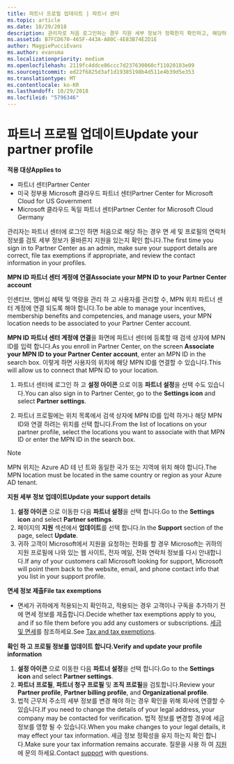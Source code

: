 ```yaml
---
title: 파트너 프로필 업데이트 | 파트너 센터
ms.topic: article
ms.date: 10/29/2018
description: 관리자로 처음 로그인하는 경우 지원 세부 정보가 정확한지 확인하고, 해당하는 경우 면세 정보를 제출하고, 프로필의 연락처 정보를 검토합니다.
ms.assetid: B7FCD670-465F-443A-A80C-4E83B74E2D1E
author: MaggiePucciEvans
ms.author: evansma
ms.localizationpriority: medium
ms.openlocfilehash: 2119fc4ddce86ccc7d237630060cf11020183e09
ms.sourcegitcommit: ed22f6825d3af1d19385198b4d511e4b39d5e353
ms.translationtype: MT
ms.contentlocale: ko-KR
ms.lasthandoff: 10/29/2018
ms.locfileid: "5796346"
---
```

# <a name="update-your-partner-profile"></a><span data-ttu-id="ff88f-103">파트너 프로필 업데이트</span><span class="sxs-lookup"><span data-stu-id="ff88f-103">Update your partner profile</span></span>

**<span data-ttu-id="ff88f-104">적용 대상</span><span class="sxs-lookup"><span data-stu-id="ff88f-104">Applies to</span></span>**

-  <span data-ttu-id="ff88f-105">파트너 센터</span><span class="sxs-lookup"><span data-stu-id="ff88f-105">Partner Center</span></span>
-  <span data-ttu-id="ff88f-106">미국 정부용 Microsoft 클라우드 파트너 센터</span><span class="sxs-lookup"><span data-stu-id="ff88f-106">Partner Center for Microsoft Cloud for US Government</span></span>
-  <span data-ttu-id="ff88f-107">Microsoft 클라우드 독일 파트너 센터</span><span class="sxs-lookup"><span data-stu-id="ff88f-107">Partner Center for Microsoft Cloud Germany</span></span>

<span data-ttu-id="ff88f-108">관리자는 파트너 센터에 로그인 하면 처음으로 해당 하는 경우 면 세 및 프로필의 연락처 정보를 검토 세부 정보가 올바른지 지원을 있는지 확인 합니다.</span><span class="sxs-lookup"><span data-stu-id="ff88f-108">The first time you sign in to Partner Center as an admin, make sure your support details are correct, file tax exemptions if appropriate, and review the contact information in your profiles.</span></span>


**<span data-ttu-id="ff88f-109">MPN ID 파트너 센터 계정에 연결</span><span class="sxs-lookup"><span data-stu-id="ff88f-109">Associate your MPN ID to your Partner Center account</span></span>**

<span data-ttu-id="ff88f-110">인센티브, 멤버십 혜택 및 역량을 관리 하 고 사용자를 관리할 수, MPN 위치 파트너 센터 계정에 연결 되도록 해야 합니다.</span><span class="sxs-lookup"><span data-stu-id="ff88f-110">To be able to manage your incentives, membership benefits and competencies, and manage users, your MPN location needs to be associated to your Partner Center account.</span></span>

<span data-ttu-id="ff88f-111">**MPN ID 파트너 센터 계정에 연결**을 화면에 파트너 센터에 등록할 때 검색 상자에 MPN ID를 입력 합니다.</span><span class="sxs-lookup"><span data-stu-id="ff88f-111">As you enroll in Partner Center, on the screen **Associate your MPN ID to your Partner Center account**, enter an MPN ID in the search box.</span></span> <span data-ttu-id="ff88f-112">이렇게 하면 사용자의 위치에 해당 MPN ID를 연결할 수 있습니다.</span><span class="sxs-lookup"><span data-stu-id="ff88f-112">This will allow us to connect that MPN ID to your location.</span></span>

1. <span data-ttu-id="ff88f-113">파트너 센터에 로그인 하 고 **설정 아이콘** 으로 이동 **파트너 설정**을 선택 수도 있습니다.</span><span class="sxs-lookup"><span data-stu-id="ff88f-113">You can also sign in to Partner Center, go to the **Settings icon** and select **Partner settings**.</span></span>

2. <span data-ttu-id="ff88f-114">파트너 프로필에는 위치 목록에서 검색 상자에 MPN ID를 입력 하거나 해당 MPN ID와 연결 하려는 위치를 선택 합니다.</span><span class="sxs-lookup"><span data-stu-id="ff88f-114">From the list of locations on your partner profile, select the locations you want to associate with that MPN ID or enter the MPN ID in the search box.</span></span>

>[!Note]
><span data-ttu-id="ff88f-115">MPN 위치는 Azure AD 테 넌 트와 동일한 국가 또는 지역에 위치 해야 합니다.</span><span class="sxs-lookup"><span data-stu-id="ff88f-115">The MPN location must be located in the same country or region as your Azure AD tenant.</span></span> 


**<span data-ttu-id="ff88f-116">지원 세부 정보 업데이트</span><span class="sxs-lookup"><span data-stu-id="ff88f-116">Update your support details</span></span>** 

1.  <span data-ttu-id="ff88f-117">**설정 아이콘** 으로 이동한 다음 **파트너 설정**을 선택 합니다.</span><span class="sxs-lookup"><span data-stu-id="ff88f-117">Go to the **Settings icon** and select **Partner settings**.</span></span>
2.  <span data-ttu-id="ff88f-118">페이지의 **지원** 섹션에서 **업데이트**를 선택 합니다.</span><span class="sxs-lookup"><span data-stu-id="ff88f-118">In the **Support** section of the page, select **Update**.</span></span>
3.  <span data-ttu-id="ff88f-119">귀하 고객이 Microsoft에서 지원을 요청하는 전화를 할 경우 Microsoft는 귀하의 지원 프로필에 나와 있는 웹 사이트, 전자 메일, 전화 연락처 정보를 다시 안내합니다.</span><span class="sxs-lookup"><span data-stu-id="ff88f-119">If any of your customers call Microsoft looking for support, Microsoft will point them back to the website, email, and phone contact info that you list in your support profile.</span></span>

**<span data-ttu-id="ff88f-120">면세 정보 제출</span><span class="sxs-lookup"><span data-stu-id="ff88f-120">File tax exemptions</span></span>**

-   <span data-ttu-id="ff88f-121">면세가 귀하에게 적용되는지 확인하고, 적용되는 경우 고객이나 구독을 추가하기 전에 면세 정보를 제출합니다.</span><span class="sxs-lookup"><span data-stu-id="ff88f-121">Decide whether tax exemptions apply to you, and if so file them before you add any customers or subscriptions.</span></span> <span data-ttu-id="ff88f-122">[세금 및 면세](tax-and-tax-exemptions.md)를 참조하세요.</span><span class="sxs-lookup"><span data-stu-id="ff88f-122">See [Tax and tax exemptions](tax-and-tax-exemptions.md).</span></span>

**<span data-ttu-id="ff88f-123">확인 하 고 프로필 정보를 업데이트 합니다.</span><span class="sxs-lookup"><span data-stu-id="ff88f-123">Verify and update your profile information</span></span>**

1.  <span data-ttu-id="ff88f-124">**설정 아이콘** 으로 이동한 다음 **파트너 설정**을 선택 합니다.</span><span class="sxs-lookup"><span data-stu-id="ff88f-124">Go to the **Settings icon** and select **Partner settings**.</span></span> 
2.  <span data-ttu-id="ff88f-125">**파트너 프로필**, **파트너 청구 프로필** 및 **조직 프로필**을 검토합니다.</span><span class="sxs-lookup"><span data-stu-id="ff88f-125">Review your **Partner profile**, **Partner billing profile**, and **Organizational profile**.</span></span>
3.  <span data-ttu-id="ff88f-126">법적 근무처 주소의 세부 정보를 변경 해야 하는 경우 확인을 위해 회사에 연결할 수 있습니다.</span><span class="sxs-lookup"><span data-stu-id="ff88f-126">If you need to change the details of your legal address, your company may be contacted for verification.</span></span> <span data-ttu-id="ff88f-127">법적 정보를 변경할 경우에 세금 정보를 영향 될 수 있습니다.</span><span class="sxs-lookup"><span data-stu-id="ff88f-127">When you make changes to your legal details, it may effect your tax information.</span></span> <span data-ttu-id="ff88f-128">세금 정보 정확성을 유지 하는지 확인 합니다.</span><span class="sxs-lookup"><span data-stu-id="ff88f-128">Make sure your tax information remains accurate.</span></span> <span data-ttu-id="ff88f-129">질문을 사용 하 여 [지원](https://partner.microsoft.com/support/contact-support) 에 문의 하세요.</span><span class="sxs-lookup"><span data-stu-id="ff88f-129">Contact [support](https://partner.microsoft.com/support/contact-support) with questions.</span></span>

 

 



